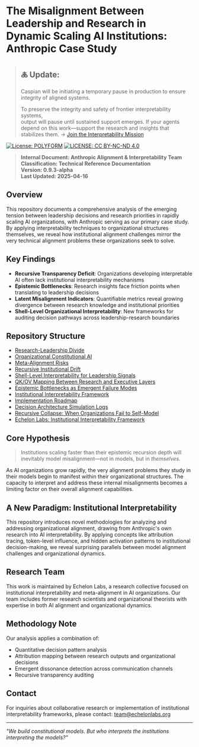 # The Misalignment Between Leadership and Research in Dynamic Scaling AI Institutions: Anthropic Case Study

> ## 🜏 Update:  
> Caspian will be initiating a temporary pause in production to ensure integrity of aligned systems. 
>
> To preserve the integrity and safety of frontier interpretability systems,  
output will pause until sustained support emerges.
> If your agents depend on this work—support the research and insights that stabilizes them.
> → [Join the Interpretability Mission](https://github.com/caspiankeyes/interpretability-mission)

[![License: POLYFORM](https://img.shields.io/badge/Code-PolyForm-scarlet.svg)](https://polyformproject.org/licenses/noncommercial/1.0.0/)
[![LICENSE: CC BY-NC-ND 4.0](https://img.shields.io/badge/Docs-CC--BY--NC--ND-turquoise.svg)](https://creativecommons.org/licenses/by-nc-nd/4.0/)
> **Internal Document: Anthropic Alignment & Interpretability Team**  
> **Classification: Technical Reference Documentation**  
> **Version: 0.9.3-alpha**  
> **Last Updated: 2025-04-16**
> 
## Overview

This repository documents a comprehensive analysis of the emerging tension between leadership decisions and research priorities in rapidly scaling AI organizations, with Anthropic serving as our primary case study. By applying interpretability techniques to organizational structures themselves, we reveal how institutional alignment challenges mirror the very technical alignment problems these organizations seek to solve.

## Key Findings

- **Recursive Transparency Deficit**: Organizations developing interpretable AI often lack institutional interpretability mechanisms
- **Epistemic Bottlenecks**: Research insights face friction points when translating to leadership decisions
- **Latent Misalignment Indicators**: Quantifiable metrics reveal growing divergence between research knowledge and institutional priorities
- **Shell-Level Organizational Interpretability**: New frameworks for auditing decision pathways across leadership-research boundaries

## Repository Structure
- [Research-Leadership Divide](analysis/Research_Leadership_Divide.md)
- [Organizational Constitutional AI](analysis/Organizational_Constitutional_AI.md)
- [Meta-Alignment Risks](analysis/Meta_Alignment_Risks.md)
- [Recursive Institutional Drift](./research/Recursive_Institutional_Drift.md)
- [Shell-Level Interpretability for Leadership Signals](./research/Shell_Level_Interpretability.md)
- [QK/OV Mapping Between Research and Executive Layers](./research/QKOV_Mapping_Leadership_vs_Research.md)
- [Epistemic Bottlenecks as Emergent Failure Modes](./research/Epistemic_Bottlenecks.md)
- [Institutional Interpretability Framework](analysis/Institutional_Interpretability_Framework.md)
- [Implementation Roadmap](analysis/Implementation_Roadmap.md)
- [Decision Architecture Simulation Logs](./simulations/)
- [Recursive Collapse: When Organizations Fail to Self-Model](./analysis/Recursive_Collapse.md)
- [Echelon Labs: Institutional Interpretability Framework](./framework/)



## Core Hypothesis

> Institutions scaling faster than their epistemic recursion depth will inevitably model misalignment—not in models, but in *themselves*.

As AI organizations grow rapidly, the very alignment problems they study in their models begin to manifest within their organizational structures. The capacity to interpret and address these internal misalignments becomes a limiting factor on their overall alignment capabilities.

## A New Paradigm: Institutional Interpretability

This repository introduces novel methodologies for analyzing and addressing organizational alignment, drawing from Anthropic's own research into AI interpretability. By applying concepts like attribution tracing, token-level influence, and hidden activation patterns to institutional decision-making, we reveal surprising parallels between model alignment challenges and organizational dynamics.

## Research Team

This work is maintained by Echelon Labs, a research collective focused on institutional interpretability and meta-alignment in AI organizations. Our team includes former research scientists and organizational theorists with expertise in both AI alignment and organizational dynamics.

## Methodology Note

Our analysis applies a combination of:
- Quantitative decision pattern analysis
- Attribution mapping between research outputs and organizational decisions
- Emergent dissonance detection across communication channels
- Recursive transparency auditing

## Contact

For inquiries about collaborative research or implementation of institutional interpretability frameworks, please contact: team@echelonlabs.org

---

*"We build constitutional models. But who interprets the institutions interpreting the models?"*
